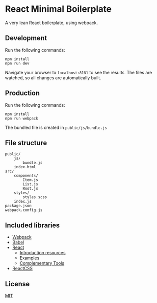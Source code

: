 # React Minimal Boilerplate

A very lean React boilerplate, using webpack.

## Development
Run the following commands:
```
npm install
npm run dev
```
Navigate your browser to `localhost:8181` to see the results. The files are watched, so all changes are automatically built.

## Production
Run the following commands:
```
npm install
npm run webpack
```
The bundled file is created in `public/js/bundle.js`

## File structure
```
public/
    js/
        bundle.js
    index.html
src/
    components/
        Item.js
        List.js
        Root.js
    styles/
        styles.scss
    index.js
package.json
webpack.config.js
```

## Included libraries
- [Webpack](http://webpack.github.io/)
- [Babel](https://babeljs.io/)
- [React](http://facebook.github.io/react/)
    - [Introduction resources](https://github.com/facebook/react/wiki/Articles-and-Videos)
    - [Examples](https://github.com/facebook/react/wiki/Examples)
    - [Complementary Tools](https://github.com/facebook/react/wiki/Complementary-Tools)
- [ReactCSS](http://reactcss.com/)

## License

[MIT](http://rem.mit-license.org)
